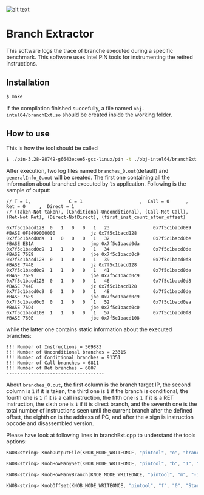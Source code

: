 ![alt text](https://raw.githubusercontent.com/mbaharan/branchExtractor/master/img/TeCSARIcon-1.png)
# Branch Extractor

This software logs the trace of branche executed during a specific benchmark. This software uses Intel PIN tools for instrumenting the retired instructions.

## Installation
```sh
$ make
```
If the compilation finished succefully, a file named `obj-intel64/branchExt.so` should be created inside the working folder.
## How to use
This is how the tool should be called
```sh
$ ./pin-3.28-98749-g6643ecee5-gcc-linux/pin -t ./obj-intel64/branchExt.so -- <executable>
```
After execution, two log files named `branches_0.out`(default) and `generalInfo_0.out` will be created. The first one containing all the information about branched executed by `ls` application. Following is the sample of output:
```
// T = 1,              C = 1                     ,  Call = 0      ,  Ret = 0     ,  Direct = 1
// (Taken-Not taken), (Conditional-Unconditional), (Call-Not Call), (Ret-Not Ret), (Direct-NotDirect), (first_inst_count_after_offset)
```
```
0x7f5c1bacd128	0	1	0	0	1	23	              0x7f5c1bacd089 #BASE 0F8499000000             jz 0x7f5c1bacd128
0x7f5c1bacd0da	1	0	0	0	1	32	              0x7f5c1bacd0be #BASE EB1A                     jmp 0x7f5c1bacd0da
0x7f5c1bacd0c9	1	1	0	0	1	34	              0x7f5c1bacd0de #BASE 76E9                     jbe 0x7f5c1bacd0c9
0x7f5c1bacd128	0	1	0	0	1	39	              0x7f5c1bacd0d8 #BASE 744E                     jz 0x7f5c1bacd128
0x7f5c1bacd0c9	1	1	0	0	1	41	              0x7f5c1bacd0de #BASE 76E9                     jbe 0x7f5c1bacd0c9
0x7f5c1bacd128	0	1	0	0	1	46	              0x7f5c1bacd0d8 #BASE 744E                     jz 0x7f5c1bacd128
0x7f5c1bacd0c9	0	1	0	0	1	48	              0x7f5c1bacd0de #BASE 76E9                     jbe 0x7f5c1bacd0c9
0x7f5c1bacd0c0	0	1	0	0	1	52	              0x7f5c1bacd0ea #BASE 76D4                     jbe 0x7f5c1bacd0c0
0x7f5c1bacd108	1	1	0	0	1	57	              0x7f5c1bacd0f8 #BASE 760E                     jbe 0x7f5c1bacd108
```

while the latter one contains static information about the executed branches:
```
!!! Number of Instructions = 569883
!!! Number of Unconditional branches = 23315
!!! Number of Conditional branches = 91351
!!! Number of Call branches = 6811
!!! Number of Ret branches = 6807
------------------------------------
```

About `branches_0.out`, the first column is the branch target IP, the second column is `1` if it is taken, the third one is `1` if the branch is conditional, the fourth one is `1` if it is a call instruction, the fifth one is `1` if it is a RET instruction, the sixth one is `1` if it is direct branch, and the seventh one is the total number of instructions seen until the current branch after the defined offset, the eighth on is the address of PC, and after the `#` sign is instruction opcode and disassembled version.

Please have look at following lines in branchExt.cpp to understand the tools options:

```c++
KNOB<string> KnobOutputFile(KNOB_MODE_WRITEONCE, "pintool", "o", "branches", "specifies the output file name prefix.");

KNOB<string> KnobHowManySet(KNOB_MODE_WRITEONCE, "pintool", "b", "1", "Specifies how many set should be created.");

KNOB<string> KnobHowManyBranch(KNOB_MODE_WRITEONCE, "pintool", "m", "-1", "Specifies how many instructions should be probed.");

KNOB<string> KnobOffset(KNOB_MODE_WRITEONCE, "pintool", "f", "0", "Starts saving instructions after seeing the first `f` instruction.");
```